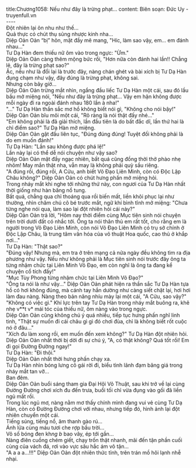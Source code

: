 title:Chương1058: Nếu như đây là trừng phạt…
content:
Biên soạn: Đức Uy - truyenfull.vn<br>----<br>Đột nhiên lại ôn nhu như thế...<br>Quả thực có chút thụ sủng nhược kinh nha...<br>Diệp Oản Oản “bị” hôn, mặt đầy mê mang, "Híc, làm sao vậy, em... em đánh nhau..."<br>Tư Dạ Hàn đem thiếu nữ ôm vào trong ngực: "Ừm."<br>Diệp Oản Oản càng thêm mộng bức rồi, "Hơn nữa còn đánh hai lần!! Chẳng lẽ, đây là trừng phạt sao?"<br>Ặc, nếu như là đổi lại là trước đây, nàng chán ghét và bài xích bị Tư Dạ Hàn đụng chạm như vậy, đây đúng là trừng phạt, không sai.<br>Nhưng còn bây giờ...<br>Diệp Oản Oản trừng mắt nhìn, ngẩng đầu liếc Tư Dạ Hàn một cái, sau đó lầu bầu mở miệng nói, "Nếu như đây là trừng phạt... Vậy em hận không được mỗi ngày đi ra ngoài đánh nhau 180 lần à nha!"<br>"..." Tư Dạ Hàn thần sắc mơ hồ không biết nói gì, "Không cho nói bậy!"<br>Diệp Oản Oản bĩu môi một cái, "Rõ ràng là nói thật đấy nhé..."<br>"Em không phải là đã giải thích, lần đầu tiên là do bất đắc dĩ, lần thứ hai là chỉ điểm sao?" Tư Dạ Hàn mở miệng.<br>Diệp Oản Oản gật đầu liên tục, "Đúng đúng đúng! Tuyệt đối không phải là do em muốn đánh!"<br>Tư Dạ Hàn: "Lần sau không được phá lệ!"<br>Lần này lại có thể dễ nói chuyện như vậy sao?<br>Diệp Oản Oản mặt đầy ngạc nhiên, bất quá cũng đồng thời thở phào nhẹ nhõm! May mắn thật nha, vẫn may là không phải quỳ sầu riêng.<br>"A đúng rồi, đúng rồi, A Cửu, anh biết Võ Đạo Liên Minh, còn có Độc Lập Châu không?" Diệp Oản Oản có chút hưng phấn mở miệng hỏi.<br>Trong nháy mắt khi nghe tới những thứ này, con ngươi của Tư Dạ Hàn nhất thời giống như hàn băng nổ tung.<br>Bất quá, chẳng qua chỉ thoáng qua rồi biến mất, liền khôi phục lại như thường, nhìn chăm chú cô bé trước mắt, ngữ khí bình tĩnh mở miệng: "Chưa từng nghe nói qua, làm sao lại đột nhiên hỏi cái này?"<br>Diệp Oản Oản trả lời, "Hôm nay thời điểm cùng Mục tiên sinh nói chuyện trên trời dưới đất có nhắc tới. Ông ta nói thân thủ em rất tốt, cho rằng em là người trong Võ Đạo Liên Minh, còn nói Võ Đạo Liên Minh có trụ sở chính ở Độc Lập Châu, là trung tâm văn hóa của võ thuật Hoa quốc, cao thủ ở khắp nơi..."<br>Tư Dạ Hàn: "Thật sao?"<br>"Đúng vậy! Nhưng mà, em tra ở trên mạng cả nửa ngày đều không tìm ra địa phương như vậy. Nếu như không phải là Mục tiên sinh nói trước đây ông ta từng nhậm chức tại Liên Minh Võ Đạo, em còn nghĩ là ông ta đang kể chuyện cổ tích đấy!"<br>"Mục Tùy Phong từng nhậm chức tại Liên Minh Võ Đạo?"<br>"Ông ta nói là như vậy..." Diệp Oản Oản phát hiện ra thần sắc Tư Dạ Hàn tựa hồ có hơi không đúng, mà cánh tay hắn dường như càng siết chặt lại, hơi hơi làm đau nàng. Nàng theo bản năng nhíu mày lại một cái, "A Cửu, sao vậy?"<br>"Không có việc gì." Khí lực trên tay Tư Dạ Hàn trong nháy mắt buông ra, khẽ nhẹ v**t v* mái tóc của thiếu nữ, ôm nàng vào trong ngực.<br>Diệp Oản Oản cũng không chú ý quá nhiều, tiếp tục hưng phấn nghĩ linh tinh, "Thật sự muốn đi cái châu gì gì đó chơi đùa, chỉ là không biết rốt cuộc nó ở đâu..."<br>"Xích đu làm xong rồi, em muốn đến xem không?" Tư Dạ Hàn đột nhiên hỏi.<br>Diệp Oản Oản nhất thời bị dời đi sự chú ý, "A, có thật không? Quá tốt rồi! Em đi gọi Đường Đường ngay!"<br>Tư Dạ Hàn: "Đi thôi."<br>Diệp Oản Oản nhất thời hưng phấn chạy xa.<br>Tư Dạ Hàn nhìn bóng lưng cô gái rời đi, biểu tình lãnh đạm băng giá trong nháy mắt tan vỡ...<br>Ban đêm.<br>Diệp Oản Oản buổi sáng tham gia Đại Hội Võ Thuật, sau khi trở về lại cùng Đường Đường chơi xích đu đến trưa, buổi tối chỉ vừa đụng vào gối đã liền ngủ mất rồi.<br>Trong lúc ngủ mơ, nàng nằm mơ thấy chính mình đang vui vẻ cùng Tư Dạ Hàn, còn có Đường Đường chơi với nhau, nhưng tiếp đó, hình ảnh lại đột nhiên chuyển một cái.<br>Tiếng súng, tiếng nổ, âm thanh gào rú…<br>Ánh lửa cùng máu tươi che rợp bầu trời…<br>Vô số bóng đen kh*ng b* bao vây, ép tới gần...<br>Nàng điên cuồng chém giết, chạy trốn thật nhanh, mãi đến tận phần cuối cùng của vách đá, rơi vào vực sâu hắc ám vô tận...<br>"A a a a…!!!" Diệp Oản Oản đột nhiên thức tỉnh, trên trán mồ hôi lạnh nhễ nhại.
